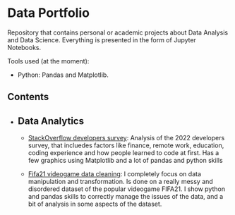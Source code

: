 # Data Portfolio
Repository that contains personal or academic projects about Data Analysis and Data Science. Everything is presented in the form of Jupyter Notebooks.

Tools used (at the moment):

* Python: Pandas and Matplotlib.

## Contents

* ## Data Analytics

  * [StackOverflow developers survey](https://github.com/pablo4lvarez/Data-Portfolio/blob/main/StackOverflow_survey_analysis.ipynb):
  Analysis of the 2022 developers survey, that incluedes factors like finance, remote work, education, coding experience and how people learned to code at first. Has a few graphics using Matplotlib and a lot of pandas and python skills
  
  * [Fifa21 videogame data cleaning](https://github.com/pablo4lvarez/Data-Portfolio/blob/main/Fifa_21_Cleaning_and_Transformation.ipynb):
    I completely focus on data manipulation and transformation. Is done on a really messy and disordered dataset of the popular videogame FIFA21. I show python and pandas skills to correctly manage the issues of the data, and a bit of analysis in some aspects of the dataset.
